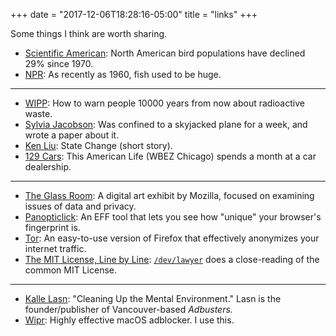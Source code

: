 +++
date = "2017-12-06T18:28:16-05:00"
title = "links"
+++

Some things I think are worth sharing.

+ [Scientific American](https://www.scientificamerican.com/article/silent-skies-billions-of-north-american-birds-have-vanished/): North American bird populations have declined 29% since 1970.
+ [NPR](https://www.npr.org/sections/krulwich/2014/02/05/257046530/big-fish-stories-getting-littler): As recently as 1960, fish used to be huge. 

----

+ [WIPP](http://prod.sandia.gov/techlib/access-control.cgi/1992/921382.pdf): How to warn people 10000 years from now about radioactive waste.
+ [Sylvia Jacobson](http://arnavsood.com/cabinet/Jacobson-1972.pdf): Was confined to a skyjacked plane for a week, and wrote a paper about it.
+ [Ken Liu](https://kenliu.name/stories/state-change/): State Change (short story).
+ [129 Cars](https://www.thisamericanlife.org/513/129-cars): This American Life (WBEZ Chicago) spends a month at a car dealership.

----

+ [The Glass Room](https://theglassroom.org): A digital art exhibit by Mozilla, focused on examining issues of data and privacy.
+ [Panopticlick](https://panopticlick.eff.org): An EFF tool that lets you see how "unique" your browser's fingerprint is.
+ [Tor](https://www.torproject.org): An easy-to-use version of Firefox that effectively anonymizes your internet traffic.
+ [The MIT License, Line by Line](https://writing.kemitchell.com/2016/09/21/MIT-License-Line-by-Line.html): [`/dev/lawyer`](https://writing.kemitchell.com) does a close-reading of the common MIT License.

----

+ [Kalle Lasn](https://www.inquiringmind.com/article/1901_7_lasn_1-cleaning-up-the-mental-environment-culture-jamming-with-kalle-lasn/): "Cleaning Up the Mental Environment." Lasn is the founder/publisher of Vancouver-based _Adbusters._
+ [Wipr](https://giorgiocalderolla.com/wipr.html): Highly effective macOS adblocker. I use this.
